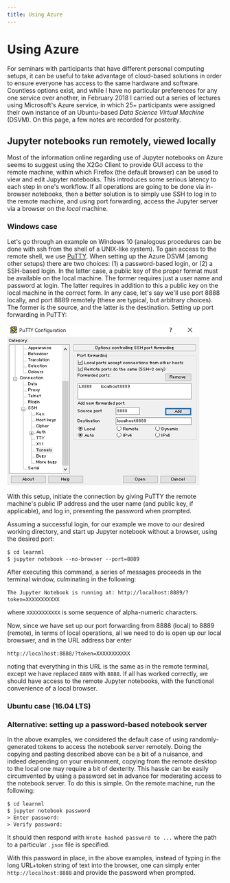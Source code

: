 ```yaml
---
title: Using Azure
---
```


# Using Azure

For seminars with participants that have different personal computing setups, it can be useful to take advantage of cloud-based solutions in order to ensure everyone has access to the same hardware and software. Countless options exist, and while I have no particular preferences for any one service over another, in February 2018 I carried out a series of lectures using Microsoft's Azure service, in which 25+ participants were assigned their own instance of an Ubuntu-based *Data Science Virtual Machine* (DSVM). On this page, a few notes are recorded for posterity.

## Jupyter notebooks run remotely, viewed locally

Most of the information online regarding use of Jupyter notebooks on Azure seems to suggest using the X2Go Client to provide GUI access to the remote machine, within which Firefox (the default browser) can be used to view and edit Jupyter notebooks. This introduces some serious latency to each step in one's workflow. If all operations are going to be done via in-browser notebooks, then a better solution is to simply use SSH to log in to the remote machine, and using port forwarding, access the Jupyter server via a browser on the *local* machine.

### Windows case

Let's go through an example on Windows 10 (analogous procedures can be done with ssh from the shell of a UNIX-like system). To gain access to the remote shell, we use <a href="https://www.putty.org/">PuTTY</a>. When setting up the Azure DSVM (among other setups) there are two choices: (1) a password-based login, or (2) a SSH-based login. In the latter case, a public key of the proper format must be available on the local machine. The former requires just a user name and password at login. The latter requires in addition to this a public key on the local machine in the correct form. In any case, let's say we'll use port 8888 locally, and port 8889 remotely (these are typical, but arbitrary choices). The former is the source, and the latter is the destination. Setting up port forwarding in PuTTY:

<img src="img/portforward_putty.png" alt="IMG: Port forwarding using Putty" />

With this setup, initiate the connection by giving PuTTY the remote machine's public IP address and the user name (and public key, if applicable), and log in, presenting the password when prompted.

Assuming a successful login, for our example we move to our desired working directory, and start up Jupyter notebook without a browser, using the desired port:

```
$ cd learnml
$ jupyter notebook --no-browser --port=8889
```

After executing this command, a series of messages proceeds in the terminal window, culminating in the following:

```
The Jupyter Notebook is running at: http://localhost:8889/?token=XXXXXXXXXXX
```

where `XXXXXXXXXXX` is some sequence of alpha-numeric characters.

Now, since we have set up our port forwarding from 8888 (local) to 8889 (remote), in terms of local operations, all we need to do is open up our local browswer, and in the URL address bar enter

```
http://localhost:8888/?token=XXXXXXXXXXX
```

noting that everything in this URL is the same as in the remote terminal, except we have replaced `8889` with `8888`. If all has worked correctly, we should have access to the remote Jupyter notebooks, with the functional convenience of a local browser.

### Ubuntu case (16.04 LTS)


### Alternative: setting up a password-based notebook server

In the above examples, we considered the default case of using randomly-generated tokens to access the notebook server remotely. Doing the copying and pasting described above can be a bit of a nuisance, and indeed depending on your environment, copying from the remote desktop to the local one may require a bit of dexterity. This hassle can be easily circumvented by using a password set in advance for moderating access to the notebook server. To do this is simple. On the remote machine, run the following:

```
$ cd learnml
$ jupyter notebook password
> Enter password:
> Verify password:
```
It should then respond with `Wrote hashed password to ...` where the path to a particular `.json` file is specified.

With this password in place, in the above examples, instead of typing in the long URL+token string of text into the browser, one can simply enter `http://localhost:8888` and provide the password when prompted.

